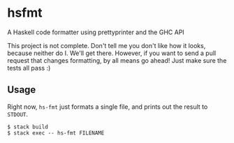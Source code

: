 # hsfmt
A Haskell code formatter using prettyprinter and the GHC API

This project is not complete. Don't tell me you don't like how it looks, because neither do I. We'll get there. However, if you want to send a pull request that changes formatting, by all means go ahead! Just make sure the tests all pass :)


## Usage

Right now, `hs-fmt` just formats a single file, and prints out the result to `STDOUT`.


    $ stack build
    $ stack exec -- hs-fmt FILENAME
